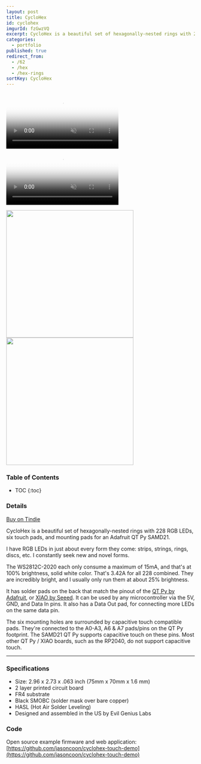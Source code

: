 ```yaml
---
layout: post
title: CycloHex
id: cyclohex
imgurId: fzGwzVQ
excerpt: CycloHex is a beautiful set of hexagonally-nested rings with 228 RGB LEDs, six touch pads, and mounting pads for an Adafruit QT Py SAMD21.
categories:
  - portfolio
published: true
redirect_from:
  - /62
  - /hex
  - /hex-rings
sortKey: CycloHex
---
```


<div class="embed-responsive embed-responsive-16by9">
   <a href="{{ post.url }}">
      <video class="post" poster="//i.imgur.com/fzGwzVQ.jpg" preload="auto" autoplay="autoplay" muted="muted" loop="loop">
         <source src="//i.imgur.com/fzGwzVQ.mp4" type="video/mp4">
      </video>
   </a>
</div>

<div class="embed-responsive embed-responsive-16by9">
   <a href="{{ post.url }}">
      <video class="post" poster="//i.imgur.com/lRpdIge.jpg" preload="auto" autoplay="autoplay" muted="muted" loop="loop">
         <source src="//i.imgur.com/lRpdIge.mp4" type="video/mp4">
      </video>
   </a>
</div>

<a href="https://i.imgur.com/yFnkVKs.png" target="_blank"><img src="https://i.imgur.com/yFnkVKs.png" style="width:340px" /></a><a href="https://i.imgur.com/zLC4R96.png" target="_blank"><img src="https://i.imgur.com/zLC4R96.png" style="width:340px" /></a>

<h3>Table of Contents</h3>

- TOC
{:toc}

### Details

<a class="btn btn-success" href="https://www.tindie.com/products/28120">Buy on Tindie</a>

CycloHex is a beautiful set of hexagonally-nested rings with 228 RGB LEDs, six touch pads, and mounting pads for an Adafruit QT Py SAMD21.

I have RGB LEDs in just about every form they come: strips, strings, rings, discs, etc.  I constantly seek new and novel forms.

The WS2812C-2020 each only consume a maximum of 15mA, and that's at 100% brightness, solid white color.  That's 3.42A for all 228 combined. They are incredibly bright, and I usually only run them at about 25% brightness.

It has solder pads on the back that match the pinout of the [QT Py by Adafruit](https://www.adafruit.com/?q=qt+py), or [XIAO by Seeed](https://www.seeedstudio.com/catalogsearch/result/?q=xiao). It can be used by any microcontroller via the 5V, GND, and Data In pins. It also has a Data Out pad, for connecting more LEDs on the same data pin.

The six mounting holes are surrounded by capacitive touch compatible pads. They're connected to the A0-A3, A6 & A7 pads/pins on the QT Py footprint. The SAMD21 QT Py supports capacitive touch on these pins. Most other QT Py / XIAO boards, such as the RP2040, do not support capacitive touch.

---

### Specifications

- Size: 2.96 x 2.73 x .063 inch (75mm x 70mm x 1.6 mm)
- 2 layer printed circuit board
- FR4 substrate
- Black SMOBC (solder mask over bare copper)
- HASL (Hot Air Solder Leveling)
- Designed and assembled in the US by Evil Genius Labs

### Code

Open source example firmware and web application: [https://github.com/jasoncoon/cyclohex-touch-demo](https://github.com/jasoncoon/cyclohex-touch-demo)
